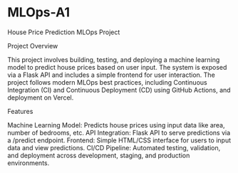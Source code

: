 # MLOps-A1
House Price Prediction MLOps Project

Project Overview

This project involves building, testing, and deploying a machine learning model to predict house prices based on user input. The system is exposed via a Flask API and includes a simple frontend for user interaction. The project follows modern MLOps best practices, including Continuous Integration (CI) and Continuous Deployment (CD) using GitHub Actions, and deployment on Vercel.

Features

Machine Learning Model: Predicts house prices using input data like area, number of bedrooms, etc.
API Integration: Flask API to serve predictions via a /predict endpoint.
Frontend: Simple HTML/CSS interface for users to input data and view predictions.
CI/CD Pipeline: Automated testing, validation, and deployment across development, staging, and production environments.